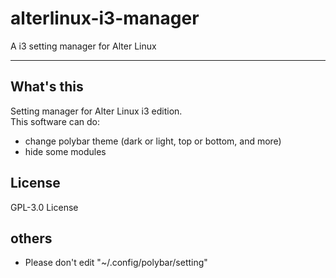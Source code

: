# alterlinux-i3-manager
A i3 setting manager for Alter Linux

---

## What's this
Setting manager for Alter Linux i3 edition.  
This software can do:
- change polybar theme (dark or light, top or bottom, and more)
- hide some modules

## License
GPL-3.0 License

## others
- Please don't edit "~/.config/polybar/setting"